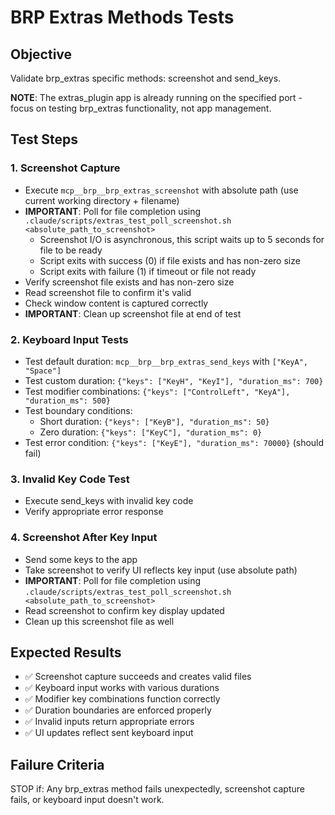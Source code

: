 # BRP Extras Methods Tests

## Objective
Validate brp_extras specific methods: screenshot and send_keys.

**NOTE**: The extras_plugin app is already running on the specified port - focus on testing brp_extras functionality, not app management.

## Test Steps

### 1. Screenshot Capture
- Execute `mcp__brp__brp_extras_screenshot` with absolute path (use current working directory + filename)
- **IMPORTANT**: Poll for file completion using `.claude/scripts/extras_test_poll_screenshot.sh <absolute_path_to_screenshot>`
  - Screenshot I/O is asynchronous, this script waits up to 5 seconds for file to be ready
  - Script exits with success (0) if file exists and has non-zero size
  - Script exits with failure (1) if timeout or file not ready
- Verify screenshot file exists and has non-zero size
- Read screenshot file to confirm it's valid
- Check window content is captured correctly
- **IMPORTANT**: Clean up screenshot file at end of test

### 2. Keyboard Input Tests
- Test default duration: `mcp__brp__brp_extras_send_keys` with `["KeyA", "Space"]`
- Test custom duration: `{"keys": ["KeyH", "KeyI"], "duration_ms": 700}`
- Test modifier combinations: `{"keys": ["ControlLeft", "KeyA"], "duration_ms": 500}`
- Test boundary conditions:
  - Short duration: `{"keys": ["KeyB"], "duration_ms": 50}`
  - Zero duration: `{"keys": ["KeyC"], "duration_ms": 0}`
- Test error condition: `{"keys": ["KeyE"], "duration_ms": 70000}` (should fail)

### 3. Invalid Key Code Test
- Execute send_keys with invalid key code
- Verify appropriate error response

### 4. Screenshot After Key Input
- Send some keys to the app
- Take screenshot to verify UI reflects key input (use absolute path)
- **IMPORTANT**: Poll for file completion using `.claude/scripts/extras_test_poll_screenshot.sh <absolute_path_to_screenshot>`
- Read screenshot to confirm key display updated
- Clean up this screenshot file as well

## Expected Results
- ✅ Screenshot capture succeeds and creates valid files
- ✅ Keyboard input works with various durations
- ✅ Modifier key combinations function correctly
- ✅ Duration boundaries are enforced properly
- ✅ Invalid inputs return appropriate errors
- ✅ UI updates reflect sent keyboard input

## Failure Criteria
STOP if: Any brp_extras method fails unexpectedly, screenshot capture fails, or keyboard input doesn't work.
